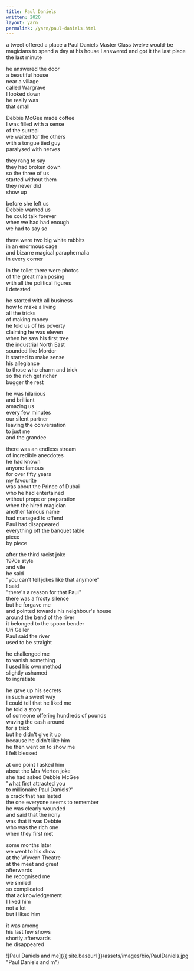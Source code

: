 ```yaml
---
title: Paul Daniels
written: 2020
layout: yarn
permalink: /yarn/paul-daniels.html
---
```


<div class="poem">
a tweet offered a place  
a Paul Daniels Master Class  
twelve would-be magicians  
to spend a day  
at his house  
I answered and got it  
the last place  
the last minute  


he answered the door  
a beautiful house  
near a village  
called Wargrave  
I looked down  
he really was  
that small  
  

Debbie McGee made coffee  
I was filled with a sense  
of the surreal  
we waited for the others  
with a tongue tied guy  
paralysed with nerves


they rang to say  
they had broken down  
so the three of us  
started without them  
they never did  
show up  


before she left us  
Debbie warned us  
he could talk forever  
when we had had enough  
we had to say so  


there were two big white rabbits  
in an enormous cage  
and bizarre magical paraphernalia  
in every corner  


in the toilet there were photos  
of the great man posing  
with all the political figures  
I detested  


he started with all business  
how to make a living  
all the tricks  
of making money  
he told us of his poverty  
claiming he was eleven  
when he saw his first tree  
the industrial North East  
sounded like Mordor  
it started to make sense  
his allegiance  
to those who charm and trick  
so the rich get richer  
bugger the rest


he was hilarious  
and brilliant  
amazing us  
every few minutes  
our silent partner  
leaving the conversation  
to just me  
and the grandee  


there was an endless stream  
of incredible anecdotes  
he had known  
anyone famous  
for over fifty years  
my favourite  
was about the Prince of Dubai  
who he had entertained  
without props or preparation  
when the hired magician  
another famous name  
had managed to offend  
Paul had disappeared  
everything off the banquet table  
piece  
by piece  


after the third racist joke  
1970s style  
and vile  
he said  
"you can't tell jokes like that anymore"  
I said  
"there's a reason for that Paul"  
there was a frosty silence  
but he forgave me  
and pointed towards his neighbour's house  
around the bend of the river  
it belonged to the spoon bender  
Uri Geller  
Paul said the river  
used to be straight  


he challenged me  
to vanish something  
I used his own method  
slightly ashamed  
to ingratiate  


he gave up his secrets  
in such a sweet way  
I could tell that he liked me  
he told a story  
of someone offering hundreds of pounds  
waving the cash around  
for a trick  
but he didn't give it up  
because he didn't like him  
he then went on to show me  
I felt blessed


at one point I asked him  
about the Mrs Merton joke  
she had asked Debbie McGee  
"what first attracted you  
to millionaire Paul Daniels?"  
a crack that has lasted  
the one everyone seems to remember  
he was clearly wounded  
and said that the irony  
was that it was Debbie  
who was the rich one  
when they first met  
  

some months later  
we went to his show  
at the Wyvern Theatre  
at the meet and greet  
afterwards  
he recognised me  
we smiled  
so complicated  
that acknowledgement  
I liked him  
not a lot  
but I liked him


it was among  
his last few shows  
shortly afterwards  
he disappeared  
</div>

![Paul Daniels and me]({{ site.baseurl }}/assets/images/bio/PaulDaniels.jpg "Paul Daniels and m")
